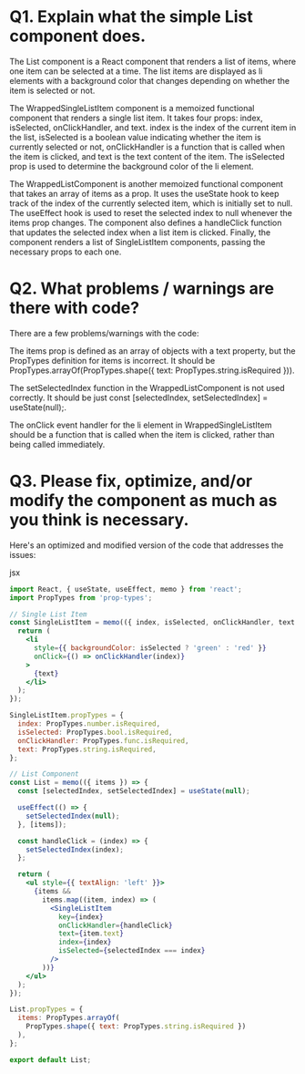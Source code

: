 # Q1. Explain what the simple List component does.
The List component is a React component that renders a list of items, where one item can be selected at a time. The list items are displayed as li elements with a background color that changes depending on whether the item is selected or not.

The WrappedSingleListItem component is a memoized functional component that renders a single list item. It takes four props: index, isSelected, onClickHandler, and text. index is the index of the current item in the list, isSelected is a boolean value indicating whether the item is currently selected or not, onClickHandler is a function that is called when the item is clicked, and text is the text content of the item. The isSelected prop is used to determine the background color of the li element.

The WrappedListComponent is another memoized functional component that takes an array of items as a prop. It uses the useState hook to keep track of the index of the currently selected item, which is initially set to null. The useEffect hook is used to reset the selected index to null whenever the items prop changes. The component also defines a handleClick function that updates the selected index when a list item is clicked. Finally, the component renders a list of SingleListItem components, passing the necessary props to each one.


# Q2. What problems / warnings are there with code?
There are a few problems/warnings with the code:

The items prop is defined as an array of objects with a text property, but the PropTypes definition for items is incorrect. It should be PropTypes.arrayOf(PropTypes.shape({ text: PropTypes.string.isRequired })).

The setSelectedIndex function in the WrappedListComponent is not used correctly. It should be just const [selectedIndex, setSelectedIndex] = useState(null);.

The onClick event handler for the li element in WrappedSingleListItem should be a function that is called when the item is clicked, rather than being called immediately.


# Q3. Please fix, optimize, and/or modify the component as much as you think is necessary.
Here's an optimized and modified version of the code that addresses the issues:

jsx
```jsx
import React, { useState, useEffect, memo } from 'react';
import PropTypes from 'prop-types';

// Single List Item
const SingleListItem = memo(({ index, isSelected, onClickHandler, text }) => {
  return (
    <li
      style={{ backgroundColor: isSelected ? 'green' : 'red' }}
      onClick={() => onClickHandler(index)}
    >
      {text}
    </li>
  );
});

SingleListItem.propTypes = {
  index: PropTypes.number.isRequired,
  isSelected: PropTypes.bool.isRequired,
  onClickHandler: PropTypes.func.isRequired,
  text: PropTypes.string.isRequired,
};

// List Component
const List = memo(({ items }) => {
  const [selectedIndex, setSelectedIndex] = useState(null);

  useEffect(() => {
    setSelectedIndex(null);
  }, [items]);

  const handleClick = (index) => {
    setSelectedIndex(index);
  };

  return (
    <ul style={{ textAlign: 'left' }}>
      {items &&
        items.map((item, index) => (
          <SingleListItem
            key={index}
            onClickHandler={handleClick}
            text={item.text}
            index={index}
            isSelected={selectedIndex === index}
          />
        ))}
    </ul>
  );
});

List.propTypes = {
  items: PropTypes.arrayOf(
    PropTypes.shape({ text: PropTypes.string.isRequired })
  ),
};

export default List;
```
